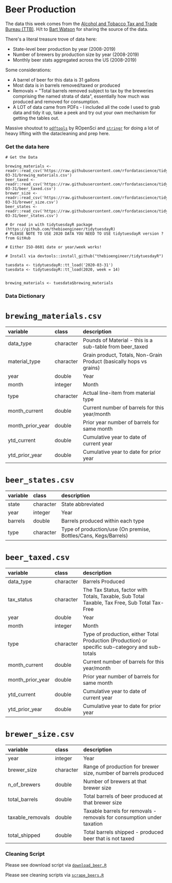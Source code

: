 # Beer Production

The data this week comes from the [Alcohol and Tobacco Tax and Trade Bureau (TTB)](https://www.ttb.gov/beer/statistics). H/t to [Bart Watson](https://twitter.com/brewersstats?lang=en) for sharing the source of the data.

There's a literal treasure trove of data here:
- State-level beer production by year (2008-2019)
- Number of brewers by production size by year (2008-2019)
- Monthly beer stats aggregated across the US (2008-2019)

Some considerations:
- A barrel of beer for this data is 31 gallons
- Most data is in barrels removed/taxed or produced
- Removals = "Total barrels removed subject to tax by the breweries comprising the named strata of data", essentially how much was produced and removed for consumption.
- A LOT of data came from PDFs - I included all the code I used to grab data and tidy it up, take a peek and try out your own mechanism for getting the tables out.

Massive shoutout to [`pdftools`](https://docs.ropensci.org/pdftools/) by ROpenSci and [`stringr`](https://stringr.tidyverse.org/index.html) for doing a lot of heavy lifting with the datacleaning and prep here.


### Get the data here

```{r}
# Get the Data

brewing_materials <- readr::read_csv('https://raw.githubusercontent.com/rfordatascience/tidytuesday/master/data/2020/2020-03-31/brewing_materials.csv')
beer_taxed <- readr::read_csv('https://raw.githubusercontent.com/rfordatascience/tidytuesday/master/data/2020/2020-03-31/beer_taxed.csv')
brewer_size <- readr::read_csv('https://raw.githubusercontent.com/rfordatascience/tidytuesday/master/data/2020/2020-03-31/brewer_size.csv')
beer_states <- readr::read_csv('https://raw.githubusercontent.com/rfordatascience/tidytuesday/master/data/2020/2020-03-31/beer_states.csv')

# Or read in with tidytuesdayR package (https://github.com/thebioengineer/tidytuesdayR)
# PLEASE NOTE TO USE 2020 DATA YOU NEED TO USE tidytuesdayR version ? from GitHub

# Either ISO-8601 date or year/week works!

# Install via devtools::install_github("thebioengineer/tidytuesdayR")

tuesdata <- tidytuesdayR::tt_load('2020-03-31')
tuesdata <- tidytuesdayR::tt_load(2020, week = 14)


brewing_materials <- tuesdata$brewing_materials
```
### Data Dictionary

# `brewing_materials.csv`

|variable         |class     |description |
|:----------------|:---------|:-----------|
|data_type        |character | Pounds of Material - this is a sub-table from beer_taxed|
|material_type    |character | Grain product, Totals, Non-Grain Product (basically hops vs grains)|
|year             |double    | Year |
|month            |integer   | Month |
|type             |character | Actual line-item from material type |
|month_current    |double    | Current number of barrels for this year/month |
|month_prior_year |double    | Prior year number of barrels for same month |
|ytd_current      |double    | Cumulative year to date of current year |
|ytd_prior_year   |double    | Cumulative year to date for prior year |

# `beer_states.csv`

|variable |class     |description |
|:--------|:---------|:-----------|
|state    |character | State abbreviated |
|year     |integer   | Year |
|barrels  |double    | Barrels produced within each type |
|type     |character | Type of production/use (On premise, Bottles/Cans, Kegs/Barrels) |

# `beer_taxed.csv`

|variable         |class     |description |
|:----------------|:---------|:-----------|
|data_type        |character | Barrels Produced |
|tax_status       |character | The Tax Status, factor with Totals, Taxable, Sub Total Taxable, Tax Free, Sub Total Tax-Free|
|year             |double    | Year |
|month            |integer   | Month |
|type             |character | Type of production, either Total Production (Production) or specific sub-category and sub-totals |
|month_current    |double    | Current number of barrels for this year/month |
|month_prior_year |double    | Prior year number of barrels for same month |
|ytd_current      |double    | Cumulative year to date of current year |
|ytd_prior_year   |double    | Cumulative year to date for prior year |

# `brewer_size.csv`

|variable         |class     |description |
|:----------------|:---------|:-----------|
|year             |integer   | Year  |
|brewer_size      |character | Range of production for brewer size, number of barrels produced |
|n_of_brewers     |double    | Number of brewers at that brewer size |
|total_barrels    |double    | Total barrels of beer produced at that brewer size |
|taxable_removals |double    | Taxable barrels for removals - removals for consumption under taxation |
|total_shipped    |double    | Total barrels shipped - produced beer that is not taxed |

### Cleaning Script

Please see download script via [`download_beer.R`](download_beer.R)

Please see cleaning scripts via [`scrape_beers.R`](scrape_beers.R)